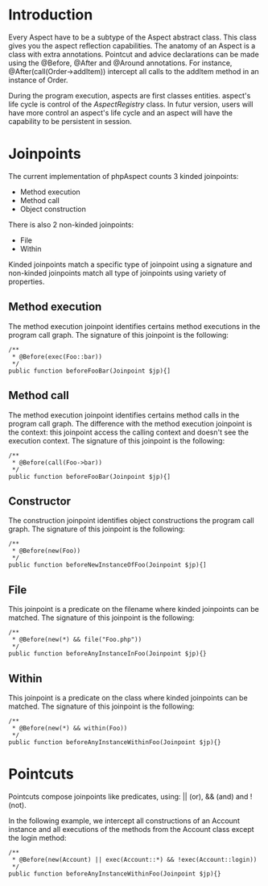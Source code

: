 # Introduction #

Every Aspect have to be a subtype of the Aspect abstract class. This class gives you the aspect reflection capabilities. The anatomy of an Aspect is a class with extra annotations. Pointcut and advice declarations can be made using the @Before, @After and @Around annotations. For instance, @After(call(Order->addItem)) intercept all calls to the addItem method in an instance of Order.

During the program execution, aspects are first classes entities. aspect's life cycle is control of the _AspectRegistry_ class. In futur version, users will have more control an aspect's life cycle and an aspect will have the capability to be persistent in session.

# Joinpoints #

The current implementation of phpAspect counts 3 kinded joinpoints:
  * Method execution
  * Method call
  * Object construction

There is also 2 non-kinded joinpoints:
  * File
  * Within

Kinded joinpoints match a specific type of joinpoint using a signature and non-kinded joinpoints match all type of joinpoints using variety of properties.

## Method execution ##

The method execution joinpoint identifies certains method executions in the program call graph. The signature of this joinpoint is the following:
```
/**
 * @Before(exec(Foo::bar))
 */
public function beforeFooBar(Joinpoint $jp){]
```

## Method call ##

The method execution joinpoint identifies certains method calls in the program call graph. The difference with the method execution joinpoint is the context: this joinpoint access the calling context and doesn't see the execution context. The signature of this joinpoint is the following:
```
/**
 * @Before(call(Foo->bar))
 */
public function beforeFooBar(Joinpoint $jp){]
```

## Constructor ##

The construction joinpoint identifies object constructions the program call graph. The signature of this joinpoint is the following:
```
/**
 * @Before(new(Foo))
 */
public function beforeNewInstanceOfFoo(Joinpoint $jp){]
```

## File ##

This joinpoint is a predicate on the filename where kinded joinpoints can be matched. The signature of this joinpoint is the following:
```
/**
 * @Before(new(*) && file("Foo.php"))
 */
public function beforeAnyInstanceInFoo(Joinpoint $jp){}
```

## Within ##
This joinpoint is a predicate on the class where kinded joinpoints can be matched. The signature of this joinpoint is the following:
```
/**
 * @Before(new(*) && within(Foo))
 */
public function beforeAnyInstanceWithinFoo(Joinpoint $jp){}
```

# Pointcuts #

Pointcuts compose joinpoints like predicates, using: || (or), && (and) and ! (not).

In the following example, we intercept all constructions of an Account instance and all executions of the methods from the Account class except the login method:
```
/**
 * @Before(new(Account) || exec(Account::*) && !exec(Account::login))
 */
public function beforeAnyInstanceWithinFoo(Joinpoint $jp){}
```